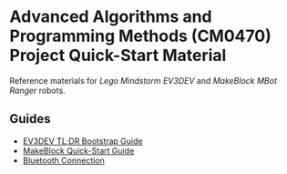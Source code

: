 # Advanced Algorithms and Programming Methods (CM0470) Project Quick-Start Material

Reference materials for *Lego Mindstorm EV3DEV* and *MakeBlock MBot Ranger* robots.

## Guides
- [EV3DEV TL;DR Bootstrap Guide](doc/ev3dev.md) 
- [MakeBlock Quick-Start Guide](doc/makeblock.md)
- [Bluetooth Connection](doc/bluetooth.md)

